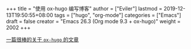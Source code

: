 +++
title = "使用 ox-hugo 编写博客"
author = ["Eviler"]
lastmod = 2019-12-13T19:50:55+08:00
tags = ["hugo", "org-mode"]
categories = ["Emacs"]
draft = false
creator = "Emacs 26.3 (Org mode 9.3 + ox-hugo)"
weight = 2002
+++

[一篇很棒的关于 `ox-hugo` 的文章](https://sheishe.xyz/post/hugo-blogging-with-ox-hugo/)
